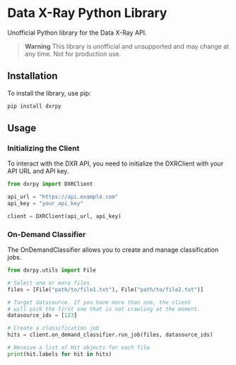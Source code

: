 # Data X-Ray Python Library

Unofficial Python library for the Data X-Ray API.

> **Warning**
> This library is unofficial and unsupported and may change at any time. Not for production use.

## Installation

To install the library, use pip:

```sh
pip install dxrpy
```

## Usage

### Initializing the Client

To interact with the DXR API, you need to initialize the DXRClient with your API URL and API key.

```python
from dxrpy import DXRClient

api_url = "https://api.example.com"
api_key = "your_api_key"

client = DXRClient(api_url, api_key)
```

### On-Demand Classifier

The OnDemandClassifier allows you to create and manage classification jobs.

```python
from dxrpy.utils import File

# Select one or more files
files = [File("path/to/file1.txt"), File("path/to/file2.txt")]

# Target datasource. If you have more than one, the client
# will pick the first one that is not crawling at the moment.
datasource_ids = [123]

# Create a classification job
hits = client.on_demand_classifier.run_job(files, datasource_ids)

# Receive a list of Hit objects for each file
print(hit.labels for hit in hits)
```
